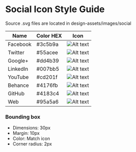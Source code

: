 # Social Icon Style Guide

Source .svg files are located in design-assets/images/social

Name      | Color HEX   | Icon
----------|-------------|-----------
Facebook  | #3c5b9a     | ![Alt text](https://github.com/claydotio/design-assets/blob/master/guides/style_guide_references/site_styling/social/facebook.png)
Twitter   | #55acee     | ![Alt text](https://github.com/claydotio/design-assets/blob/master/guides/style_guide_references/site_styling/social/twitter.png)
Google+   | #dd4b39     | ![Alt text](https://github.com/claydotio/design-assets/blob/master/guides/style_guide_references/site_styling/social/g_plus.png)
LinkedIn  | #007bb5     | ![Alt text](https://github.com/claydotio/design-assets/blob/master/guides/style_guide_references/site_styling/social/linkedin.png)
YouTube   | #cd201f     | ![Alt text](https://github.com/claydotio/design-assets/blob/master/guides/style_guide_references/site_styling/social/youtube.png)
Behance   | #4176fb     | ![Alt text](https://github.com/claydotio/design-assets/blob/master/guides/style_guide_references/site_styling/social/behance.png)
GitHub    | #4183c4     | ![Alt text](https://github.com/claydotio/design-assets/blob/master/guides/style_guide_references/site_styling/social/github.png)
Web       | #95a5a6     | ![Alt text](https://github.com/claydotio/design-assets/blob/master/guides/style_guide_references/site_styling/social/web.png)  

### Bounding box
- Dimensions: 30px
- Margin: 10px
- Color: Match icon
- Corner radius: 2px
